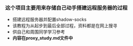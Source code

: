 ### 这个项目主要用来存储自己动手搭建远程服务器的过程
* 搭建远程服务器并配置shadow-socks
* 该教程为从起步到最后全部过程，资料都是在网上搜寻
* 供自己和周围同学学习参考
* __内容在proxy_study.md文件中__